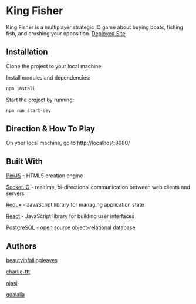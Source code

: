 # King Fisher

King Fisher is a multiplayer strategic IO game about buying boats, fishing fish, and crushing your opposition.
[Deployed Site](https://kingfishergame.herokuapp.com/)

## Installation

Clone the project to your local machine

Install modules and dependencies:

```bash
npm install
```

Start the project by running:

```bash
npm run start-dev
```

## Direction & How To Play

On your local machine, go to http://localhost:8080/

## Built With

[PixiJS](https://pixijs.io/) - HTML5 creation engine

[Socket.IO](https://socket.io/) - realtime, bi-directional communication between web clients and servers

[Redux](https://redux.js.org/) - JavaScript library for managing application state

[React](https://reactjs.org/) - JavaScript library for building user interfaces

[PostgreSQL](https://www.postgresql.org/) - open source object-relational database

## Authors

[beautyinfallingleaves](https://github.com/beautyinfallingleaves)

[charlie-ttt](https://github.com/charlie-ttt)

[njasi](https://github.com/njasi)

[qualalia](https://github.com/qualalia)
